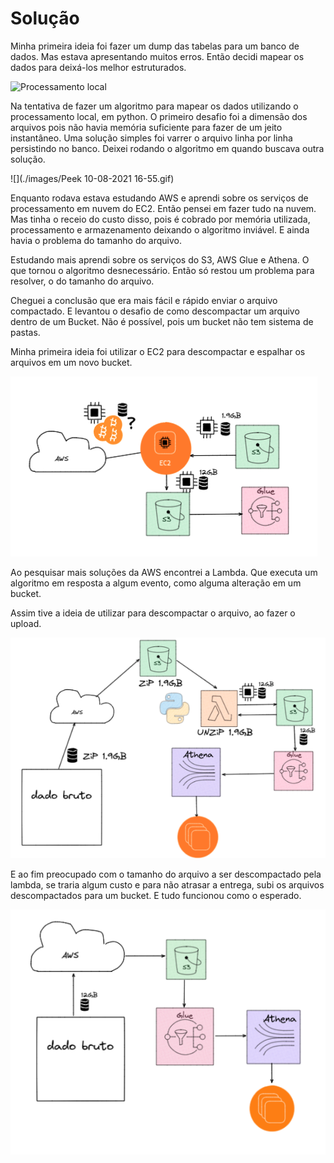 # Solução





Minha primeira ideia foi fazer um dump das tabelas para um banco de dados. Mas estava apresentando muitos erros. Então decidi mapear os dados para deixá-los melhor estruturados.

![Processamento local](./images/processando.gif)

Na tentativa de fazer um algoritmo para mapear os dados utilizando o processamento local, em python. O primeiro desafio foi a dimensão dos arquivos pois não havia memória suficiente para fazer de um jeito instantâneo. Uma solução simples foi varrer o arquivo linha por linha persistindo no banco. Deixei rodando o algoritmo em quando buscava outra solução.



![](./images/Peek 10-08-2021 16-55.gif)



Enquanto rodava estava estudando AWS e aprendi sobre os serviços de processamento em nuvem do EC2.  Então pensei em fazer tudo na nuvem. Mas tinha o receio do custo disso, pois é cobrado por memória utilizada, processamento e armazenamento deixando o algoritmo inviável. E ainda havia o problema do tamanho do arquivo.

Estudando mais aprendi sobre os serviços do S3, AWS Glue e Athena.  O que tornou o algoritmo desnecessário. Então só restou um problema para resolver, o do tamanho do arquivo.

Cheguei a conclusão que era mais fácil e rápido enviar o arquivo compactado. E levantou o desafio de como descompactar um arquivo dentro de um Bucket. Não é possível, pois um bucket não tem sistema de pastas.

Minha primeira ideia foi utilizar o EC2 para descompactar e espalhar os arquivos em um novo bucket.



![](./images/utilizando_EC2.png)


Ao pesquisar mais soluções da AWS encontrei a Lambda. Que executa um algoritmo em resposta a algum evento, como alguma alteração em um bucket. 

Assim tive a ideia de utilizar para descompactar o arquivo, ao fazer o upload. 

![](./images/enviando_compactado.png)

E ao fim preocupado com o tamanho do arquivo a ser descompactado pela lambda, se traria algum custo e para não atrasar a entrega, subi os arquivos descompactados para um bucket. E tudo funcionou como o esperado.

![](./images/sem_lambda.png)

